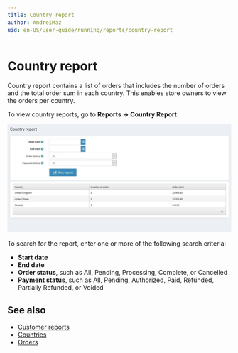 ```yaml
---
title: Country report
author: AndreiMaz
uid: en-US/user-guide/running/reports/country-report
---
```

# Country report

Country report contains a list of orders that includes the number of orders and the total order sum in each country. This enables store owners to view the orders per country.

To view country reports, go to **Reports → Country Report**.

![country-report](_static/country-report/country-report.jpeg)

To search for the report, enter one or more of the following search criteria:

* **Start date**
* **End date**
* **Order status**, such as All, Pending, Processing, Complete, or Cancelled
* **Payment status**, such as All, Pending, Authorized, Paid, Refunded, Partially Refunded, or Voided

## See also

* [Customer reports](xref:en-US/user-guide/running/reports/customer-reports)
* [Countries](xref:en-US/user-guide/configuring/settingup/mainstore/countries)
* [Orders](xref:en-US/user-guide/running/order-management/orders/index)
